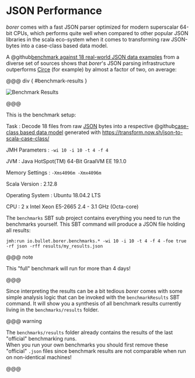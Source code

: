 JSON Performance
================

_borer_ comes with a fast JSON parser optimized for modern superscalar 64-bit CPUs, which performs quite well when
compared to other popular JSON libraries in the scala eco-system when it comes to transforming raw JSON-bytes  into a
case-class based data model.

A @github[benchmark against 18 real-world JSON data examples](/benchmarks/src/main/resources/) from a diverse set of
sources shows that _borer_'s JSON parsing infrastructure outperforms [Circe] (for example) by almost a factor of two,
on average:

@@@ div { #benchmark-results }

![Benchmark Results](.../benchmark-results.svg)

@@@

This is the benchmark setup:

Task
: Decode 18 files from raw [JSON] bytes into a respective
  @github[case-class based data model](/benchmarks/src/main/scala/io/bullet/borer/benchmarks/Model.scala)
  generated with https://transform.now.sh/json-to-scala-case-class/

JMH Parameters
: `-wi 10 -i 10 -t 4 -f 4`  

JVM
: Java HotSpot(TM) 64-Bit GraalVM EE 19.1.0

Memory Settings
: `-Xms4096m -Xmx4096m`

Scala Version
: 2.12.8

Operating System
: Ubuntu 18.04.2 LTS

CPU
: 2 x Intel Xeon E5-2665 2.4 - 3.1 GHz (Octa-core)

The `benchmarks` SBT sub project contains everything you need to run the benchmarks yourself.
This SBT command will produce a JSON file holding all results:

    jmh:run io.bullet.borer.benchmarks.* -wi 10 -i 10 -t 4 -f 4 -foe true -rf json -rff results/my_results.json  

@@@ note

This "full" benchmark will run for more than 4 days!

@@@

Since interpreting the results can be a bit tedious _borer_ comes with some simple analysis logic that can be invoked
with the `benchmarkResults` SBT command. It will show you a synthesis of all benchmark results currently living in the
`benchmarks/results` folder.

@@@ warning

The `benchmarks/results` folder already contains the results of the last "official" benchmarking runs.<br>
When you run your own benchmarks you should first remove these "official" `.json` files since benchmark results are
not comparable when run on non-identical machines!

@@@ 
 
  [JSON]: http://json.org/
  [Circe]: https://circe.github.io/circe/